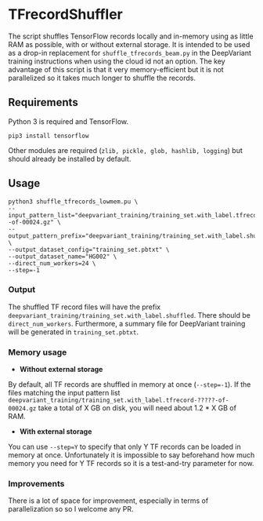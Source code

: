 # TFrecordShuffler

The script shuffles TensorFlow records locally and in-memory using as little RAM as possible, with or without external storage. It is intended to be used as a drop-in replacement for `shuffle_tfrecords_beam.py` in the DeepVariant training instructions when using the cloud id not an option. The key advantage of this script is that it very memory-efficient but it is not parallelized so it takes much longer to shuffle the records.

## Requirements

Python 3 is required and TensorFlow.
```
pip3 install tensorflow
```
Other modules are required (`zlib, pickle, glob, hashlib, logging`) but should already be installed by default.

## Usage

```
python3 shuffle_tfrecords_lowmem.pu \
--input_pattern_list="deepvariant_training/training_set.with_label.tfrecord-?????-of-00024.gz" \
--output_pattern_prefix="deepvariant_training/training_set.with_label.shuffled" \
--output_dataset_config="training_set.pbtxt" \
--output_dataset_name="HG002" \
--direct_num_workers=24 \
--step=-1
```

### Output

The shuffled TF record files will have the prefix `deepvariant_training/training_set.with_label.shuffled`. There should be `direct_num_workers`. Furthermore, a summary file for DeepVariant training will be generated in `training_set.pbtxt`.

### Memory usage

* **Without external storage**

By default, all TF records are shuffled in memory at once (`--step=-1`). If the files matching the input pattern list `deepvariant_training/training_set.with_label.tfrecord-?????-of-00024.gz` take a total of X GB on disk, you will need about 1.2 * X GB of RAM.

* **With external storage**

You can use `--step=Y` to specify that only Y TF records can be loaded in memory at once. Unfortunately it is impossible to say beforehand how much memory you need for Y TF records so it is a test-and-try parameter for now.

### Improvements

There is a lot of space for improvement, especially in terms of parallelization so so I welcome any PR.
